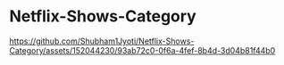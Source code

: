 # Netflix-Shows-Category

https://github.com/Shubham1Jyoti/Netflix-Shows-Category/assets/152044230/93ab72c0-0f6a-4fef-8b4d-3d04b81f44b0
